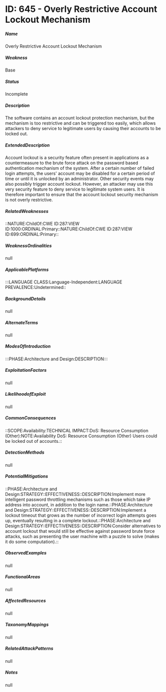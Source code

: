 # ID: 645 - Overly Restrictive Account Lockout Mechanism
<h5>Name</h5>Overly Restrictive Account Lockout Mechanism
<h5>Weakness</h5>Base
<h5>Status</h5>Incomplete
<h5>Description</h5>The software contains an account lockout protection mechanism, but the mechanism is too restrictive and can be triggered too easily, which allows attackers to deny service to legitimate users by causing their accounts to be locked out.
<h5>ExtendedDescription</h5>Account lockout is a security feature often present in applications as a countermeasure to the brute force attack on the password based authentication mechanism of the system. After a certain number of failed login attempts, the users' account may be disabled for a certain period of time or until it is unlocked by an administrator. Other security events may also possibly trigger account lockout. However, an attacker may use this very security feature to deny service to legitimate system users. It is therefore important to ensure that the account lockout security mechanism is not overly restrictive.
<h5>RelatedWeaknesses</h5>::NATURE:ChildOf:CWE ID:287:VIEW ID:1000:ORDINAL:Primary::NATURE:ChildOf:CWE ID:287:VIEW ID:699:ORDINAL:Primary::
<h5>WeaknessOrdinalities</h5>null
<h5>ApplicablePlatforms</h5>:::LANGUAGE CLASS:Language-Independent:LANGUAGE PREVALENCE:Undetermined::
<h5>BackgroundDetails</h5>null
<h5>AlternateTerms</h5>null
<h5>ModesOfIntroduction</h5>:::PHASE:Architecture and Design:DESCRIPTION:::
<h5>ExploitationFactors</h5>null
<h5>LikelihoodofExploit</h5>null
<h5>CommonConsequences</h5>::SCOPE:Availability:TECHNICAL IMPACT:DoS: Resource Consumption (Other):NOTE:Availability DoS: Resource Consumption (Other) Users could be locked out of accounts.::
<h5>DetectionMethods</h5>null
<h5>PotentialMitigations</h5>::PHASE:Architecture and Design:STRATEGY::EFFECTIVENESS::DESCRIPTION:Implement more intelligent password throttling mechanisms such as those which take IP address into account, in addition to the login name.::PHASE:Architecture and Design:STRATEGY::EFFECTIVENESS::DESCRIPTION:Implement a lockout timeout that grows as the number of incorrect login attempts goes up, eventually resulting in a complete lockout.::PHASE:Architecture and Design:STRATEGY::EFFECTIVENESS::DESCRIPTION:Consider alternatives to account lockout that would still be effective against password brute force attacks, such as presenting the user machine with a puzzle to solve (makes it do some computation).::
<h5>ObservedExamples</h5>null
<h5>FunctionalAreas</h5>null
<h5>AffectedResources</h5>null
<h5>TaxonomyMappings</h5>null
<h5>RelatedAttackPatterns</h5>null
<h5>Notes</h5>null

